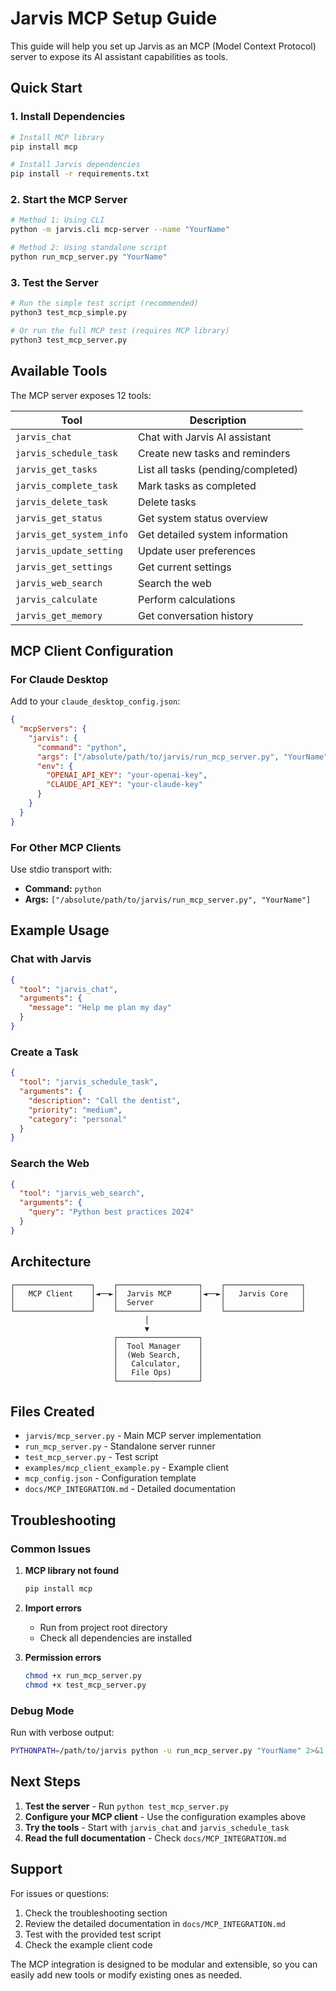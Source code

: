 # Jarvis MCP Setup Guide

This guide will help you set up Jarvis as an MCP (Model Context Protocol) server to expose its AI assistant capabilities as tools.

## Quick Start

### 1. Install Dependencies
```bash
# Install MCP library
pip install mcp

# Install Jarvis dependencies
pip install -r requirements.txt
```

### 2. Start the MCP Server
```bash
# Method 1: Using CLI
python -m jarvis.cli mcp-server --name "YourName"

# Method 2: Using standalone script
python run_mcp_server.py "YourName"
```

### 3. Test the Server
```bash
# Run the simple test script (recommended)
python3 test_mcp_simple.py

# Or run the full MCP test (requires MCP library)
python3 test_mcp_server.py
```

## Available Tools

The MCP server exposes 12 tools:

| Tool | Description |
|------|-------------|
| `jarvis_chat` | Chat with Jarvis AI assistant |
| `jarvis_schedule_task` | Create new tasks and reminders |
| `jarvis_get_tasks` | List all tasks (pending/completed) |
| `jarvis_complete_task` | Mark tasks as completed |
| `jarvis_delete_task` | Delete tasks |
| `jarvis_get_status` | Get system status overview |
| `jarvis_get_system_info` | Get detailed system information |
| `jarvis_update_setting` | Update user preferences |
| `jarvis_get_settings` | Get current settings |
| `jarvis_web_search` | Search the web |
| `jarvis_calculate` | Perform calculations |
| `jarvis_get_memory` | Get conversation history |

## MCP Client Configuration

### For Claude Desktop

Add to your `claude_desktop_config.json`:

```json
{
  "mcpServers": {
    "jarvis": {
      "command": "python",
      "args": ["/absolute/path/to/jarvis/run_mcp_server.py", "YourName"],
      "env": {
        "OPENAI_API_KEY": "your-openai-key",
        "CLAUDE_API_KEY": "your-claude-key"
      }
    }
  }
}
```

### For Other MCP Clients

Use stdio transport with:
- **Command:** `python`
- **Args:** `["/absolute/path/to/jarvis/run_mcp_server.py", "YourName"]`

## Example Usage

### Chat with Jarvis
```json
{
  "tool": "jarvis_chat",
  "arguments": {
    "message": "Help me plan my day"
  }
}
```

### Create a Task
```json
{
  "tool": "jarvis_schedule_task",
  "arguments": {
    "description": "Call the dentist",
    "priority": "medium",
    "category": "personal"
  }
}
```

### Search the Web
```json
{
  "tool": "jarvis_web_search",
  "arguments": {
    "query": "Python best practices 2024"
  }
}
```

## Architecture

```
┌─────────────────┐    ┌──────────────────┐    ┌─────────────────┐
│   MCP Client    │◄──►│  Jarvis MCP      │◄──►│   Jarvis Core   │
│                 │    │  Server          │    │                 │
└─────────────────┘    └──────────────────┘    └─────────────────┘
                              │
                              ▼
                       ┌──────────────────┐
                       │  Tool Manager    │
                       │  (Web Search,    │
                       │   Calculator,    │
                       │   File Ops)      │
                       └──────────────────┘
```

## Files Created

- `jarvis/mcp_server.py` - Main MCP server implementation
- `run_mcp_server.py` - Standalone server runner
- `test_mcp_server.py` - Test script
- `examples/mcp_client_example.py` - Example client
- `mcp_config.json` - Configuration template
- `docs/MCP_INTEGRATION.md` - Detailed documentation

## Troubleshooting

### Common Issues

1. **MCP library not found**
   ```bash
   pip install mcp
   ```

2. **Import errors**
   - Run from project root directory
   - Check all dependencies are installed

3. **Permission errors**
   ```bash
   chmod +x run_mcp_server.py
   chmod +x test_mcp_server.py
   ```

### Debug Mode

Run with verbose output:
```bash
PYTHONPATH=/path/to/jarvis python -u run_mcp_server.py "YourName" 2>&1
```

## Next Steps

1. **Test the server** - Run `python test_mcp_server.py`
2. **Configure your MCP client** - Use the configuration examples above
3. **Try the tools** - Start with `jarvis_chat` and `jarvis_schedule_task`
4. **Read the full documentation** - Check `docs/MCP_INTEGRATION.md`

## Support

For issues or questions:
1. Check the troubleshooting section
2. Review the detailed documentation in `docs/MCP_INTEGRATION.md`
3. Test with the provided test script
4. Check the example client code

The MCP integration is designed to be modular and extensible, so you can easily add new tools or modify existing ones as needed.
